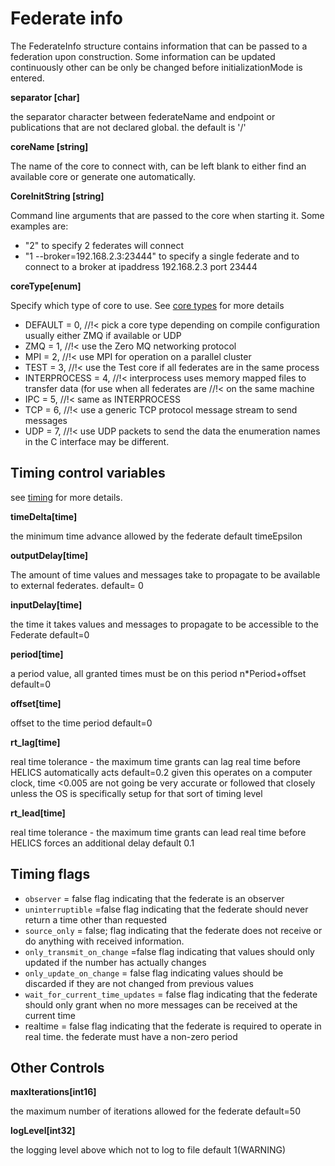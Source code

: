 # Federate info

The FederateInfo structure contains information that can be passed to a federation upon construction. Some information can be updated continuously other can be only be changed before initializationMode is entered.

**separator [char]**

the separator character between federateName and endpoint or publications that are not declared global.  the default is '/'

**coreName  [string]**

The name of the core to connect with,  can be left blank to either find an available core or generate one automatically.

**CoreInitString [string]**

Command line arguments that are passed to the core when starting it.  Some examples are:

  - "2" to specify 2 federates will connect
  - "1 --broker=192.168.2.3:23444"  to specify a single federate and to connect to a broker at ipaddress 192.168.2.3 port 23444

**coreType[enum]**

Specify which type of core to use. See [core types](./CoreTypes) for more details

  - DEFAULT = 0,  //!< pick a core type depending on compile configuration usually either ZMQ if available or UDP
  - ZMQ = 1,  //!< use the Zero MQ networking protocol
  - MPI = 2,  //!< use MPI for operation on a parallel cluster
  - TEST = 3,  //!< use the Test core if all federates are in the same process
  - INTERPROCESS = 4,  //!< interprocess uses memory mapped files to transfer data (for use when all federates are
                      //!< on the same machine
  - IPC = 5,  //!< same as INTERPROCESS
  - TCP = 6,  //!< use a generic TCP protocol message stream to send messages
  - UDP = 7,  //!< use UDP packets to send the data
  the enumeration names in the C interface may be different.

## Timing control variables

see [timing](./Timing) for more details.

**timeDelta[time]**

the minimum time advance allowed by the federate
default timeEpsilon

**outputDelay[time]**

The amount of time values and messages take to propagate to be
available to external federates.
default= 0

**inputDelay[time]**

the time it takes values and messages to propagate to be accessible to the Federate
default=0

**period[time]**

a period value,  all granted times must be on this period n*Period+offset
default=0

**offset[time]**

offset to the time period
default=0

**rt_lag[time]**

real time tolerance - the maximum time grants can lag real time before HELICS automatically acts
default=0.2 given this operates on a computer clock, time <0.005 are not going be very accurate or followed that closely unless the OS is specifically setup for that sort of timing level

**rt_lead[time]**

real time tolerance - the maximum time grants can lead real time before HELICS forces an additional delay
default 0.1

## Timing flags

 - `observer` = false
 flag indicating that the federate is an observer
 - `uninterruptible` =false
flag indicating that the federate should never return a time other than requested
 - `source_only` = false;
flag indicating that the federate does not receive or do anything with received information.
 - `only_transmit_on_change` =false
flag indicating that values should only updated if the number has actually changes
 - `only_update_on_change` = false
flag indicating values should be discarded if they are not changed from previous values
 - `wait_for_current_time_updates` = false
flag indicating that the federate should only grant when no more messages can be received at the current time
 - realtime = false
flag indicating that the federate is required to operate in real time.  the federate must have a non-zero period

## Other Controls

**maxIterations[int16]**

the maximum number of iterations allowed for the federate
default=50

**logLevel[int32]**

the logging level above which not to log to file default 1(WARNING)
